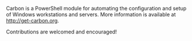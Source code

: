 Carbon is a PowerShell module for automating the configuration and setup of Windows workstations and servers. More information is available at http://get-carbon.org.

Contributions are welcomed and encouraged!